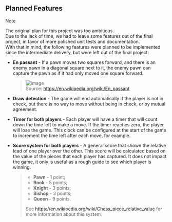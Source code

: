 ## Planned Features
> [!NOTE]  
> The original plan for this project was too ambitious.  
> Due to the lack of time, we had to leave some features out of the final project, in favor
> of more polished unit tests and documentation.  
> With that in mind, the following features were planned to be implemented since the intermediate
> delivery, but were left out of the final project:


- **En passant** - If a pawn moves two squares forward, and there is an enemy pawn in a diagonal square
next to it, the enemy pawn can capture the pawn as if it had only moved one square forward.
    > ![image](https://upload.wikimedia.org/wikipedia/commons/a/ae/Ajedrez_captura_al_paso_del_peon.png)  
      Source: https://en.wikipedia.org/wiki/En_passant
  

- **Draw detection** - The game will end automatically if the player is not in check, but there is no
way to move without being in check, or by mutual agreement.


- **Timer for both players** - Each player will have a timer that will count down the time left to
make a move. If the timer reaches zero, the player will lose the game. This clock can be configured
at the start of the game to increment the time left after each move, for example.


- **Score system for both players** - A general score that shown the relative lead of one player over
the other. This score will be calculated based on the value of the pieces that each player has captured.
It does not impact the game, it only is useful as a rough guide to see which player is winning.
    > - **Pawn** - 1 point;
    > - **Rook** - 5 points;
    > - **Knight** - 3 points;
    > - **Bishop** - 3 points;
    > - **Queen** - 9 points.  
    > 
    > See https://en.wikipedia.org/wiki/Chess_piece_relative_value for more information about this system.
